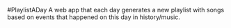#PlaylistADay
A web app that each day generates a new playlist with songs based on events that happened on this day in history/music.
